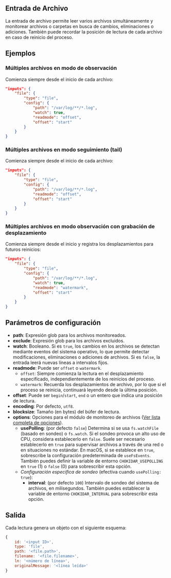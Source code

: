 ## Entrada de Archivo

La entrada de archivo permite leer varios archivos simultáneamente y monitorear archivos o carpetas en busca de cambios, eliminaciones o adiciones. También puede recordar la posición de lectura de cada archivo en caso de reinicio del proceso.

## Ejemplos

### Múltiples archivos en modo de observación
Comienza siempre desde el inicio de cada archivo:
```json
"inputs": {
	"file": {
		"type": "file",
		"config": {
			"path": "/var/log/**/*.log",
			"watch": true,
			"readmode": "offset",
			"offset": "start"
		}
	}
}
```

### Múltiples archivos en modo seguimiento (tail)
Comienza siempre desde el inicio de cada archivo:
```json
"inputs": {
	"file": {
		"type": "file",
		"config": {
			"path": "/var/log/**/*.log",
			"readmode": "offset",
			"offset": "start"
		}
	}
}
```

### Múltiples archivos en modo observación con grabación de desplazamiento
Comienza siempre desde el inicio y registra los desplazamientos para futuros reinicios:
```json
"inputs": {
	"file": {
		"type": "file",
		"config": {
			"path": "/var/log/**/*.log",
			"watch": true,
			"readmode": "watermark",
			"offset": "start"
		}
	}
}
```

## Parámetros de configuración

- **path**: Expresión glob para los archivos monitoreados.
- **exclude**: Expresión glob para los archivos excluidos.
- **watch**: Booleano. Si es `true`, los cambios en los archivos se detectan mediante eventos del sistema operativo, lo que permite detectar modificaciones, eliminaciones o adiciones de archivos. Si es `false`, la entrada leerá nuevas líneas a intervalos fijos.
- **readmode**: Puede ser `offset` o `watermark`.
  - `offset`: Siempre comienza la lectura en el desplazamiento especificado, independientemente de los reinicios del proceso.
  - `watermark`: Recuerda los desplazamientos de archivo, por lo que si el proceso se reinicia, continuará leyendo desde la última posición.
- **offset**: Puede ser `begin`/`start`, `end` o un entero que indica una posición de lectura.
- **encoding**: Por defecto, `utf8`.
- **blocksize**: Tamaño (en bytes) del búfer de lectura.
- **options**: Opciones para el módulo de monitoreo de archivos ([Ver lista completa de opciones](https://github.com/paulmillr/chokidar)).
  - **usePolling**: (por defecto `false`) Determina si se usa `fs.watchFile` (basado en sondeo) o `fs.watch`. Si el sondeo provoca un alto uso de CPU, considera establecerlo en `false`. Suele ser necesario establecerlo en `true` para supervisar archivos a través de una red o en situaciones no estándar. En macOS, si se establece en `true`, sobrescribe la configuración predeterminada de `useFsEvents`. También puedes definir la variable de entorno `CHOKIDAR_USEPOLLING` en `true` (1) o `false` (0) para sobrescribir esta opción.
  - _Configuración específica de sondeo_ (efectiva cuando `usePolling: true`):
    - **interval**: (por defecto `100`) Intervalo de sondeo del sistema de archivos, en milisegundos. También puedes establecer la variable de entorno `CHOKIDAR_INTERVAL` para sobrescribir esta opción.

## Salida

Cada lectura genera un objeto con el siguiente esquema:
```javascript
{
	id: '<input ID>',
	type: 'file',
	path: '<file.path>',
	filename: '<file.filename>',
	ln: '<número de línea>',
	originalMessage: '<línea leída>'
}
```

